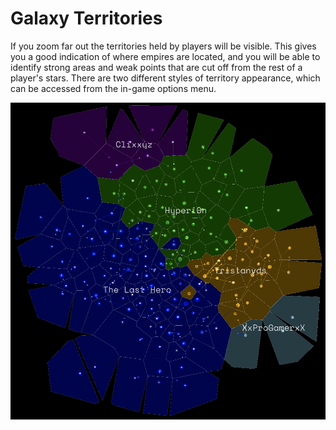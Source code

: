 # Galaxy Territories

If you zoom far out the territories held by players will be visible. This gives you a good indication of where empires are located, and you will be able to identify strong areas and weak points that are cut off from the rest of a player's stars. There are two different styles of territory appearance, which can be accessed from the in-game options menu.

![The galaxy map showing 5 (more or less) large empires](img/galaxy.png)